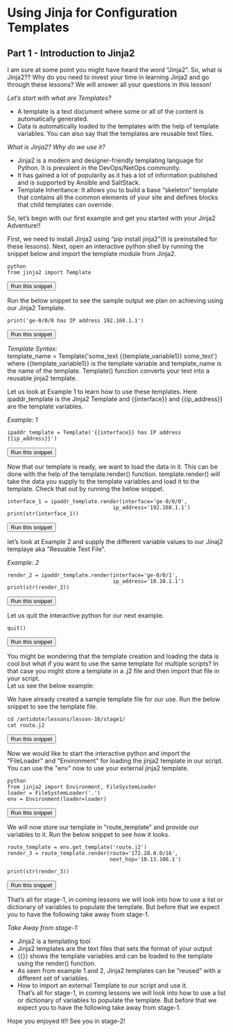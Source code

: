 # Using Jinja for Configuration Templates
## Part 1 - Introduction to Jinja2 

I am sure at some point you might have heard the word “Jinja2”. So, what is Jinja2?? Why do you need to invest your time in learning Jinja2 and go through these lessons? We will answer all your questions in this lesson!  
  
*Let’s start with what are Templates?*  
* A template is a text document where some or all of the content is automatically generated.  
* Data is automatically loaded to the templates with the help of template variables. You can also say that the templates are reusable text files.  
  
*What is Jinja2? Why do we use it?*    
* Jinja2 is a modern and designer-friendly templating language for Python.  It is prevalent in the DevOps/NetOps community.  
* It has gained a lot of popularity as it has a lot of information published and is supported by Ansible and SaltStack.  
* Template Inheritance: It allows you to build a base “skeleton” template that contains all the common elements of your site and defines blocks that child templates can override.  
  
So, let’s begin with our first example and get you started with your Jinja2 Adventure!!  
  
First, we need to install Jinja2 using “pip install jinja2”(it is preinstalled for these lessons). Next, open an interactive python shell by running the snippet below and import the template module from Jinja2.  
```
python
from jinja2 import Template
```  
<button type="button" class="btn btn-primary btn-sm" onclick="runSnippetInTab('linux1', 0)">Run this snippet</button>  
  
Run the below snippet to see the sample output we plan on achieving using our Jinja2 Template.  
```
print('ge-0/0/0 has IP address 192.168.1.1')
```  
<button type="button" class="btn btn-primary btn-sm" onclick="runSnippetInTab('linux1', 1)">Run this snippet</button>  

*Template Syntax:*  
template_name = Template('some_text {{template_variable1}} some_text')  
where {{template_variable1}} is the template variable and template_name is the name of the template. Template() function converts your text into a reusable jinja2 template.  

Let us look at Example 1 to learn how to use these templates. Here ipaddr_template is the Jinja2 Template and {{interface}}
and {{ip_address}} are the template variables.  

*Example: 1*  
```
ipaddr_template = Template('{{interface}} has IP address {{ip_address}}')
```
<button type="button" class="btn btn-primary btn-sm" onclick="runSnippetInTab('linux1', 2)">Run this snippet</button>

Now that our template is ready, we want to load the data in it. This can be done with the help of the template.render() function. template.render() will take the data you supply to the template variables and load it to the template. Check that out by running the below snippet.  

```
interface_1 = ipaddr_template.render(interface='ge-0/0/0',
                                  ip_address='192.168.1.1')
print(str(interface_1))
```

<button type="button" class="btn btn-primary btn-sm" onclick="runSnippetInTab('linux1', 3)">Run this snippet</button>

let’s look at Example 2 and supply the different variable values to our Jinaj2 templaye aka "Resuable Text File".  

*Example: 2*  

```
render_2 = ipaddr_template.render(interface='ge-0/0/1',
                                  ip_address='10.10.1.1')
print(str(render_2))
```
<button type="button" class="btn btn-primary btn-sm" onclick="runSnippetInTab('linux1', 4)">Run this snippet</button>

Let us quit the interactive python for our next example.

```
quit()
```
<button type="button" class="btn btn-primary btn-sm" onclick="runSnippetInTab('linux1', 5)">Run this snippet</button>

You might be wondering that the template creation and loading the data is cool but what if you want to use the same template for multiple scripts? In that  case you might store a template in a .j2 file and then import that file in your script.  
Let us see the below example:

We have already created a sample template file for our use. Run the below snippet to see the template file.

```
cd /antidote/lessons/lesson-16/stage1/
cat route.j2

```
<button type="button" class="btn btn-primary btn-sm" onclick="runSnippetInTab('linux1', 6)">Run this snippet</button>

Now we would like to start the interactive python and import the "FileLoader" and "Environment" for loading the jinja2 template in our script. You can use the "env" now to use your external jinja2 template.
```
python
from jinja2 import Environment, FileSystemLoader
loader = FileSystemLoader('.')
env = Environment(loader=loader)
```
<button type="button" class="btn btn-primary btn-sm" onclick="runSnippetInTab('linux1', 7)">Run this snippet</button>

We will now store our template in "route_template" and provide our variables to it. Run the below snippet to see how it looks.
```
route_template = env.get_template('route.j2')
render_3 = route_template.render(route='172.28.0.0/16',
                                 next_hop='10.13.106.1')

print(str(render_3))

```
<button type="button" class="btn btn-primary btn-sm" onclick="runSnippetInTab('linux1', 8)">Run this snippet</button>


That’s all for stage-1, in coming lessons we will look into how to use a list or dictionary of variables to populate the template. But before that we expect you to have the following take away from stage-1.  
  
*Take Away from stage-1:*  
* Jinja2 is a templating tool  
* Jinja2 templates are the text files that sets the format of your output  
* {{}} shows the template variables and can be loaded to the template using the render() function.  
* As seen from example 1 and 2, Jinja2 templates can be “reused” with a different set of variables.     
* How to import an external Template to our script and use it.  
That’s all for stage-1, in coming lessons we will look into how to use a list or dictionary of variables to populate the template. But before that we expect you to have the following take away from stage-1.  

Hope you enjoyed it!! See you in stage-2!
